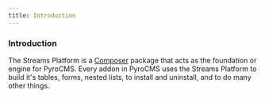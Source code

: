 ```yaml
---
title: Introduction
---
```

### Introduction[](#getting-started/introduction)

The Streams Platform is a [Composer](https://getcomposer.org/) package that acts as the foundation or engine for PyroCMS. Every addon in PyroCMS uses the Streams Platform to build it's tables, forms, nested lists, to install and uninstall, and to do many other things.
